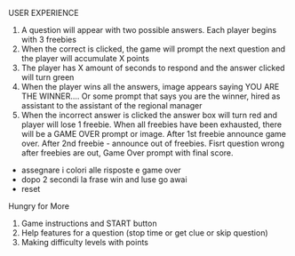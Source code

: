USER EXPERIENCE

1. A question will appear with two possible answers. Each player begins with 3 freebies
2. When the correct is clicked, the game will prompt the next question and the player will accumulate X points
3. The player has X amount of seconds to respond and the answer clicked will turn green
4. When the player wins all the answers, image appears saying YOU ARE THE WINNER.... Or some prompt that says you are the winner, hired as assistant to the assistant of the regional manager
5. When the incorrect answer is clicked the answer box will turn red and player will lose 1 freebie. 
When all freebies have been exhausted, there will be a GAME OVER prompt or image. After 1st freebie announce game over. After 2nd freebie - announce out of freebies. Fisrt question wrong after freebies are out, Game Over prompt with final score.

- assegnare i colori alle risposte e game over
- dopo 2 secondi la frase win and luse go awai
- reset


Hungry for More
1. Game instructions and START button
2. Help features for a question (stop time or get clue or skip question)
3. Making difficulty levels with points

